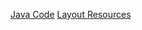[Java Code](.\app\src\main\java\com\example\pckosek\customviews_01)
[Layout Resources](.\app\src\main\res\layout)